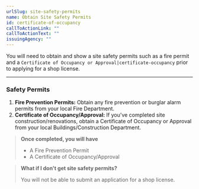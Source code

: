 ```yaml
---
urlSlug: site-safety-permits
name: Obtain Site Safety Permits
id: certificate-of-occupancy
callToActionLink: ""
callToActionText: ""
issuingAgency: ""
---
```


You will need to obtain and show a site safety permits such as a fire permit and a `Certificate of Occupancy or Approval|certificate-occupancy` prior to applying for a shop license.

---

### Safety Permits

1. **Fire Prevention Permits:** Obtain any fire prevention or burglar alarm permits from your local Fire Department. 
2. **Certificate of Occupancy/Approval:** If you've completed site construction/renovations, obtain a Certificate of Occupancy or Approval from your local Buildings/Construction Department.

>**Once completed, you will have**
>
>- A Fire Prevention Permit
>- A Certificate of Occupancy/Approval

>**What if I don't get site safety permits?**
>
>You will not be able to submit an application for a shop license.
